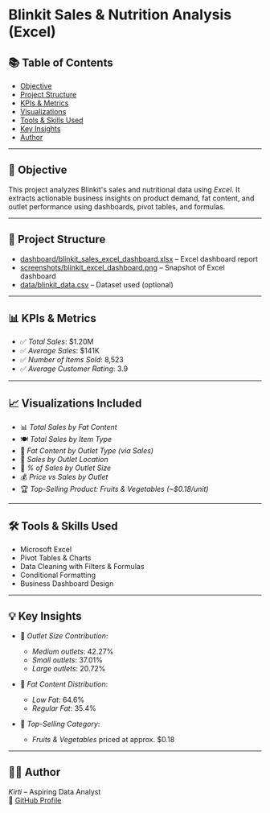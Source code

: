 # Blinkit Sales & Nutrition Analysis (Excel)

## 📚 Table of Contents
- [Objective](#objective)
- [Project Structure](#project-structure)
- [KPIs & Metrics](#kpis--metrics)
- [Visualizations](#visualizations)
- [Tools & Skills Used](#tools--skills-used)
- [Key Insights](#key-insights)
- [Author](#author)

---

## 🎯 Objective

This project analyzes Blinkit's sales and nutritional data using *Excel*. It extracts actionable business insights on product demand, fat content, and outlet performance using dashboards, pivot tables, and formulas.

---

## 📁 Project Structure

- [dashboard/blinkit_sales_excel_dashboard.xlsx](dashboard/blinkit_sales_excel_dashboard.xlsx) – Excel dashboard report
- [screenshots/blinkit_excel_dashboard.png](screenshots/blinkit_excel_dashboard.png) – Snapshot of Excel dashboard
- [data/blinkit_data.csv](data/blinkit_data.csv) – Dataset used (optional)

---

## 📊 KPIs & Metrics

- ✅ *Total Sales*: $1.20M
- ✅ *Average Sales*: $141K
- ✅ *Number of Items Sold*: 8,523
- ✅ *Average Customer Rating*: 3.9

---

## 📈 Visualizations Included

- 📊 *Total Sales by Fat Content*
- 🍽 *Total Sales by Item Type*
- 🏪 *Fat Content by Outlet Type (via Sales)*
- 📍 *Sales by Outlet Location*
- 🧮 *% of Sales by Outlet Size*
- 💰 *Price vs Sales by Outlet*
- 🏆 *Top-Selling Product: Fruits & Vegetables (~$0.18/unit)*

---

## 🛠 Tools & Skills Used

- Microsoft Excel
- Pivot Tables & Charts
- Data Cleaning with Filters & Formulas
- Conditional Formatting
- Business Dashboard Design

---

## 💡 Key Insights

- 🏬 *Outlet Size Contribution*:
  - *Medium outlets*: 42.27%
  - *Small outlets*: 37.01%
  - *Large outlets*: 20.72%

- 🥗 *Fat Content Distribution*:
  - *Low Fat*: 64.6%
  - *Regular Fat*: 35.4%

- 🥇 *Top-Selling Category*:
  - *Fruits & Vegetables* priced at approx. $0.18

---

## 👩‍💻 Author

*Kirti* – Aspiring Data Analyst  
🔗 [GitHub Profile](https://github.com/Kirti-DA)
